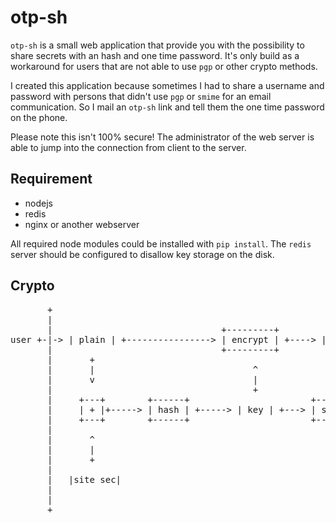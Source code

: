 # otp-sh

`otp-sh` is a small web application that provide you with the possibility to
share secrets with an hash and one time password. It's only build as
a workaround for users that are not able to use `pgp` or other crypto methods.

I created this application because sometimes I had to share a username and
password with persons that didn't use `pgp` or `smime` for an email
communication. So I mail an `otp-sh` link and tell them the one time password
on the phone.

Please note this isn't 100% secure! The administrator of the web server is able
to jump into the connection from client to the server.

## Requirement

- nodejs
- redis
- nginx or another webserver

All required node modules could be installed with `pip install`. The `redis`
server should be configured to disallow key storage on the disk.

## Crypto

<pre>
       +                                                                       +
       |                                                                       |
       |                                +---------+                            |
user +-|-&gt; | plain | +----------------&gt; | encrypt | +----&gt; | crypt txt | +--------&gt; db
       |                                +---------+                            |
       |       +                                                               |
       |       |                              ^                    +--&gt;|url| +----&gt; email
       |       v                              |                    |           |
       |                                      +                    |           |
       |     +---+        +------+                       +-------+ |           |
       |     | + |+-----&gt; | hash | +-----&gt; | key | +---&gt; | split |-+           |
       |     +---+        +------+                       +-------+ |           |
       |                                                           |           |
       |       ^                                                   |           |
       |       |                                                   +--&gt;|otp| +----&gt; phone
       |       +                                                               |
       |                                                                       |
       |   |site sec|                                                          |
       |                                                                       |
       |                                                                       |
       +                                                                       +</pre>
